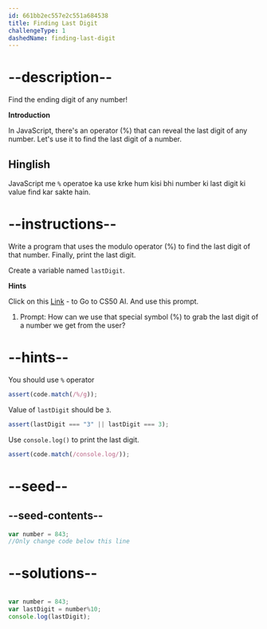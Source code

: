 ```yaml
---
id: 661bb2ec557e2c551a684538
title: Finding Last Digit
challengeType: 1
dashedName: finding-last-digit
---
```


# --description--

Find the ending digit of any number!

**Introduction**

In JavaScript, there's an operator (%) that can reveal the last digit of any number. Let's use it to find the last digit of a number.

<h2>Hinglish</h2>

JavaScript me `%` operatoe ka use krke hum kisi bhi number ki last digit ki value find kar sakte hain.

# --instructions--

Write a program that uses the modulo operator (%) to find the last digit of that number. Finally, print the last digit.

Create a variable named `lastDigit`.

**Hints**

Click on this <a href = "https://cs50.ai/chat">Link</a> - to Go to CS50 AI. And use this prompt.

1. Prompt:  How can we use that special symbol (%) to grab the last digit of a number we get from the user?


# --hints--

You should use `%` operator

```js
assert(code.match(/%/g));
```

Value of `lastDigit` should be `3`.

```js
assert(lastDigit === "3" || lastDigit === 3);
```

Use `console.log()` to print the last digit.

```js
assert(code.match(/console.log/));
```

# --seed--
## --seed-contents--

```js
var number = 843;
//Only change code below this line

```

# --solutions--

```js

var number = 843;
var lastDigit = number%10;
console.log(lastDigit);
 
```
